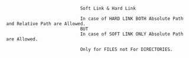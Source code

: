 


                                Soft Link & Hard Link
                                
                                In case of HARD LINK BOTH Absolute Path and Relative Path are Allowed.
                                BUT
                                In case of SOFT LINK ONLY Absolute Path are Allowed.
                                
                                Only for FILES not For DIRECTORIES.
                                
